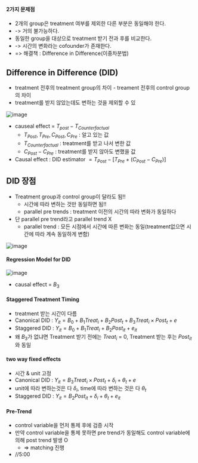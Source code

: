 #### 2가지 문제점
* 2개의 group은 treatment 여부를 제외한 다른 부분은 동일해야 한다.
* -> 거의 불가능하다.
* 동일한 group을 대상으로 treatment 받기 전과 후를 비교한다.
* -> 시간의 변화라는 cofounder가 존재한다.
* => 해결책 : Difference in Difference(이중차분법)

## Difference in Difference (DID)
* treatment 전후의 treatment group의 차이 - treament 전후의 control group의 차이
* treatment를 받지 않았는데도 변하는 것을 제외할 수 있

![image](https://github.com/hkyoo52/Causal-Inference/assets/63588046/2d0b4ae2-133b-4813-a2c0-e7c1a658d12c)

* causeal effect = $T_{post}-T_{Counterfactual}$  
  * $T_{Post}, T_{Pre}, C_{Post}, C_{Pre}$ : 알고 있는 값
  * $T_{Counterfactual}$ : treatment를 받고 나서 변한 값
  * $C_{Post}-C_{Pre}$ : treatment를 받지 않아도 변했을 값
* Causal effect : DID estimator $= T_{Post}-[T_{Pre}+(C_{Post}-C_{Pre})]$


## DID 장점
* Treatment group과 control group이 달라도 됨!!
  * 시간에 따라 변하는 것만 동일하면 됨!!
  * parallel pre trends : treatment 이전의 시간의 따라 변화가 동일하다
* 단 parallel pre trend라고 parallel trend X
  * parallel trend : 모든 시점에서 시간에 따른 변화는 동일(treatment없으면 시간에 따라 계속 동일하게 변함)

![image](https://github.com/hkyoo52/Causal-Inference/assets/63588046/c53cef4c-0c79-4a7e-b875-4f0deb0d267b)


#### Regression Model for DID
![image](https://github.com/hkyoo52/Causal-Inference/assets/63588046/aab79fa4-7129-4d31-a07c-5ccdc83f507b)
* causal effect = $B_{3}$


#### Staggered Treatment Timing
* treatment 받는 시간이 다름
* Canonical DID : $Y_{it} = B_0 + B_1Treat_i + B_2Post_t + B_3Treat_i \times Post_t + e$
* Staggered DID : $Y_{it} = B_0 + B_1Treat_i + B_2Post_{it} + e_{it}$
 * 왜 $B_3$가 없냐면 Treatment 받기 전에는 $Treat_i$ = 0, Treatment 받는 후는 $Post_{it}$와 동일

#### two way fixed effects
* 시간 & unit 고정
* Canonical DID :  $Y_{it} =B_3Treat_i \times Post_t + \delta_i + \theta_t + e$
 * unit에 따라 변하는것은 다 $\delta_i$, time에 따라 변하는 것은 다 $\theta_t$
* Staggered DID :  $Y_{it} =B_2Post_{it} + \delta_i + \theta_t + e_{it}$


#### Pre-Trend
* control variable을 먼저 통제 후에 검증 시작
* 만약 control variable을 통제 못하면 pre trend가 동일해도 control variable에 의해 post trend 발생 O
  * => matching 진행
* //5:00


